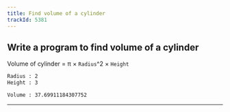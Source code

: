 ```yaml
---
title: Find volume of a cylinder
trackId: 5381
---
```


## Write a program to find volume of a cylinder

Volume of cylinder = π × `Radius`^2 × `Height`

```txt
Radius : 2
Height : 3

Volume : 37.69911184307752
```

---
